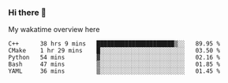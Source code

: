 ### Hi there 👋

<!--
**Jassy930/Jassy930** is a ✨ _special_ ✨ repository because its `README.md` (this file) appears on your GitHub profile.

Here are some ideas to get you started:

- 🔭 I’m currently working on ...
- 🌱 I’m currently learning ...
- 👯 I’m looking to collaborate on ...
- 🤔 I’m looking for help with ...
- 💬 Ask me about ...
- 📫 How to reach me: ...
- 😄 Pronouns: ...
- ⚡ Fun fact: ...
-->

My wakatime overview here
<!--START_SECTION:waka-->
```text
C++      38 hrs 9 mins   ██████████████████████▒░░   89.95 % 
CMake    1 hr 29 mins    █░░░░░░░░░░░░░░░░░░░░░░░░   03.50 % 
Python   54 mins         ▓░░░░░░░░░░░░░░░░░░░░░░░░   02.16 % 
Bash     47 mins         ▒░░░░░░░░░░░░░░░░░░░░░░░░   01.85 % 
YAML     36 mins         ▒░░░░░░░░░░░░░░░░░░░░░░░░   01.45 % 
```
<!--END_SECTION:waka-->
